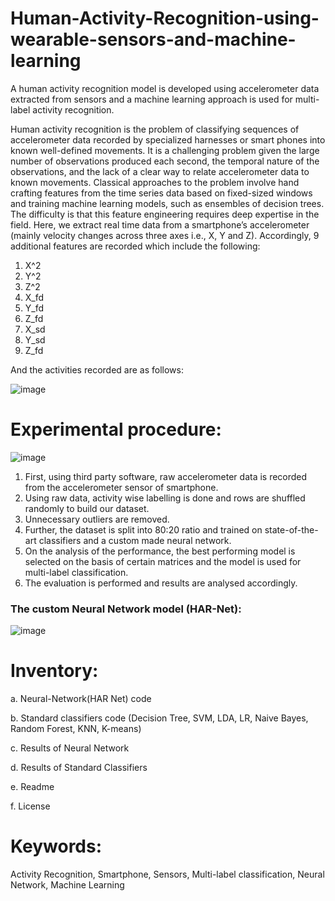# Human-Activity-Recognition-using-wearable-sensors-and-machine-learning
A human activity recognition model is developed using accelerometer data extracted from sensors and a machine learning approach is used for multi-label activity recognition.

Human activity recognition is the problem of classifying sequences of accelerometer data recorded by specialized harnesses or smart phones into known well-defined movements.
It is a challenging problem given the large number of observations produced each second, the temporal nature of the observations, and the lack of a clear way to relate accelerometer data to known movements.
Classical approaches to the problem involve hand crafting features from the time series data based on fixed-sized windows and training machine learning models, such as ensembles of decision trees. The difficulty is that this feature engineering requires deep expertise in the field.
Here, we extract real time data from a smartphone’s accelerometer (mainly velocity changes across three axes i.e., X, Y and Z). Accordingly, 9 additional features are recorded which include the following:
1. X^2
2. Y^2
3. Z^2
4. X_fd
5. Y_fd
6. Z_fd
7. X_sd
8. Y_sd
9. Z_fd

And the activities recorded are as follows:

![image](https://user-images.githubusercontent.com/66628385/89117424-50ee7880-d4bb-11ea-81ad-42f5316c43ea.png)

# Experimental procedure:

![image](https://user-images.githubusercontent.com/66628385/89117585-85166900-d4bc-11ea-8972-4ef6068d5e0b.png)

1. First, using third party software, raw accelerometer data is recorded from the accelerometer sensor of smartphone.
2. Using raw data, activity wise labelling is done and rows are shuffled randomly to build our dataset.
3. Unnecessary outliers are removed.
4. Further, the dataset is split into 80:20 ratio and trained on state-of-the-art classifiers and a custom made neural network.
5. On the analysis of the performance, the best performing model is selected on the basis of certain matrices and the model is used for multi-label classification.
6. The evaluation is performed and results are analysed accordingly.

### The custom Neural Network model (HAR-Net):

![image](https://user-images.githubusercontent.com/66628385/89117816-83e63b80-d4be-11ea-9f86-787ad8dae6d4.png)

# Inventory:

a. Neural-Network(HAR Net) code

b. Standard classifiers code (Decision Tree, SVM, LDA, LR, Naive Bayes, Random Forest, KNN, K-means)

c. Results of Neural Network

d. Results of Standard Classifiers

e. Readme

f. License

# Keywords:

Activity Recognition, Smartphone, Sensors, Multi-label classification, Neural Network, Machine Learning



